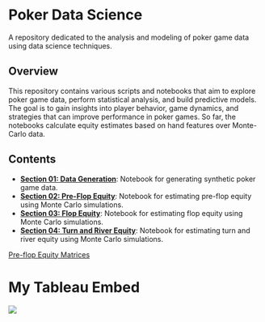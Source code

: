 # Poker Data Science #
A repository dedicated to the analysis and modeling of poker game data using data science techniques.
## Overview ##
This repository contains various scripts and notebooks that aim to explore poker game data, perform statistical analysis, and build predictive models. The goal is to gain insights into player behavior, game dynamics, and strategies that can improve performance in poker games. So far, the notebooks calculate equity estimates based on hand features over Monte-Carlo data.
## Contents ##
- **[Section 01: Data Generation](notebooks/01_data_generation.ipynb)**: Notebook for generating synthetic poker game data.
- **[Section 02: Pre-Flop Equity](notebooks/02_preflop_equity.ipynb)**: Notebook for estimating pre-flop equity using Monte Carlo simulations.
- **[Section 03: Flop Equity](notebooks/03_flop_equity.ipynb)**: Notebook for estimating flop equity using Monte Carlo simulations.
- **[Section 04: Turn and River Equity](notebooks/04_turn_river_equity.ipynb)**: Notebook for estimating turn and river equity using Monte Carlo simulations.

[Pre-flop Equity Matrices](https://public.tableau.com/shared/5HX3QMJ2D?:display_count=n&:origin=viz_share_link)

# My Tableau Embed

<div class='tableauPlaceholder' id='viz1758923885072' style='position: relative'><noscript><a href='#'><img alt=' ' src='https:&#47;&#47;public.tableau.com&#47;static&#47;images&#47;Po&#47;PokerData_17589075509900&#47;PreflopEquityMatrices&#47;1_rss.png' style='border: none' /></a></noscript><object class='tableauViz'  style='display:none;'><param name='host_url' value='https%3A%2F%2Fpublic.tableau.com%2F' /> <param name='embed_code_version' value='3' /> <param name='site_root' value='' /><param name='name' value='PokerData_17589075509900&#47;PreflopEquityMatrices' /><param name='tabs' value='yes' /><param name='toolbar' value='yes' /><param name='static_image' value='https:&#47;&#47;public.tableau.com&#47;static&#47;images&#47;Po&#47;PokerData_17589075509900&#47;PreflopEquityMatrices&#47;1.png' /> <param name='animate_transition' value='yes' /><param name='display_static_image' value='yes' /><param name='display_spinner' value='yes' /><param name='display_overlay' value='yes' /><param name='display_count' value='yes' /><param name='language' value='en-US' /></object></div>                <script type='text/javascript'>                    var divElement = document.getElementById('viz1758923885072');                    var vizElement = divElement.getElementsByTagName('object')[0];                    vizElement.style.width='100%';vizElement.style.height=(divElement.offsetWidth*0.75)+'px';                    var scriptElement = document.createElement('script');                    scriptElement.src = 'https://public.tableau.com/javascripts/api/viz_v1.js';                    vizElement.parentNode.insertBefore(scriptElement, vizElement);                </script>

